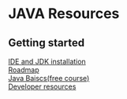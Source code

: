 # JAVA Resources
## Getting started

[IDE and JDK installation](https://www.youtube.com/watch?v=WRISYpKhIrc)<br>
[Roadmap](https://roadmap.sh/java)<br>
[Java Baiscs(free course)](https://www.codecademy.com/learn/learn-java)<br>
[Developer resources](https://dev.java/learn/)<br>
